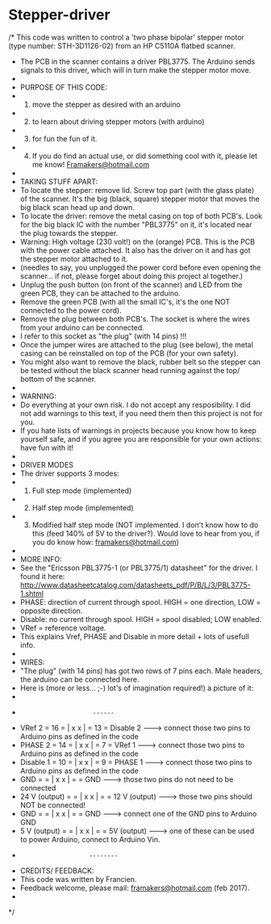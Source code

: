 # Stepper-driver

/* This code was written to control a 'two phase bipolar' stepper motor (type number: STH-3D1126-02) from an HP C5110A flatbed scanner.
 *  The PCB in the scanner contains a driver PBL3775. The Arduino sends signals to this driver, which will in turn make the stepper motor move.
 *  
 * PURPOSE OF THIS CODE:
 * 1) move the stepper as desired with an arduino
 * 2) to learn about driving stepper motors (with arduino) 
 * 3) for fun the fun of it. 
 * 4) If you do find an actual use, or did something cool with it, please let me know! Framakers@hotmail.com
 *  
 *  TAKING STUFF APART:
 *  To locate the stepper: remove lid. Screw top part (with the glass plate) of the scanner. It's the big (black, square) stepper motor that moves the big black scan head up and down.
 *  To locate the driver: remove the metal casing on top of both PCB's. Look for the big black IC with the number "PBL3775" on it, it's located near the plug towards the stepper.
 *  Warning: High voltage (230 volt!) on the (orange) PCB. This is the PCB with the power cable attached. It also has the driver on it and has got the stepper motor attached to it.
 *  (needles to say, you unplugged the power cord before even opening the scanner... if not, please forget about doing this project al together.) 
 *  Unplug the push button (on front of the scanner) and LED from the green PCB, they can be attached to the arduino.
 *  Remove the green PCB (with all the small IC's, it's the one NOT connected to the power cord). 
 *  Remove the plug between both PCB's. The socket is where the wires from your arduino can be connected. 
 *  I refer to this socket as "the plug" (with 14 pins) !!!
 *  Once the jumper wires are attached to the plug (see below), the metal casing can be reinstalled on top of the PCB (for your own safety).
 *  You might also want to remove the black, rubber belt so the stepper can be tested without the black scanner head running against the top/ bottom of the scanner.  
 *  
 *  WARNING:
 *  Do everything at your own risk. I do not accept any resposibility. I did not add warnings to this text, if you need them then this project is not for you.
 *  If you hate lists of warnings in projects because you know how to keep yourself safe, and if you agree you are responsible for your own actions: have fun with it!
 *  
 *  DRIVER MODES
 *  The driver supports 3 modes:
 *  1) Full step mode (implemented)
 *  2) Half step mode (implemented)
 *  3) Modified half step mode (NOT implemented. I don't know how to do this (feed 140% of 5V to the driver?). Would love to hear from you, if you do know how: framakers@hotmail.com)
 *  
 *  MORE INFO:
 *  See the "Ericsson PBL3775-1 (or PBL3775/1) datasheet" for the driver. I found it here: http://www.datasheetcatalog.com/datasheets_pdf/P/B/L/3/PBL3775-1.shtml
 *  PHASE: direction of current through spool. HIGH = one direction, LOW = opposite direction.
 *  Disable: no current through spool. HIGH = spool disabled; LOW enabled.
 *  VRef = reference voltage.
 *  This explains Vref, PHASE and Disable in more detail + lots of usefull info.
 *  
 *  WIRES:
 *  "The plug" (with 14 pins) has got two rows of 7 pins each. Male headers, the arduino can be connected here.
 *  Here is (more or less... ;-) lot's of imagination required!) a picture of it:
 *
 *                         ------
 *   VRef 2        = 16 = | x  x | = 13 = Disable 2        ---> connect those two pins to Arduino pins as defined in the code
 *   PHASE 2       = 14 = | x  x | = 7  = VRef 1           ---> connect those two pins to Arduino pins as defined in the code
 *   Disable 1     = 10 = | x  x | = 9  = PHASE 1          ---> connect those two pins to Arduino pins as defined in the code
 *   GND           =    = | x  x | =    = GND              ---> those two pins do not need to be connected
 *   24 V (output) =    = | x  x | =    = 12 V (output)    ---> those two pins should NOT be connected!
 *   GND           =    = | x  x | =    = GND              ---> connect one of the GND pins to Arduino GND
 *   5 V (output)  =    = | x  x | =    = 5V (output)      ---> one of these can be used to power Arduino, connect to Arduino Vin.
 *                        --------
 * CREDITS/ FEEDBACK:
 * This code was written by Francien. 
 * Feedback welcome, please mail: framakers@hotmail.com (feb 2017).
 *
 */
